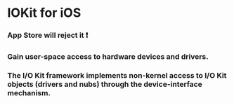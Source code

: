 # IOKit for iOS

### App Store will reject it ❗️
### Gain user-space access to hardware devices and drivers.
### The I/O Kit framework implements non-kernel access to I/O Kit objects (drivers and nubs) through the device-interface mechanism.
